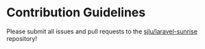 # Contribution Guidelines

Please submit all issues and pull requests to the [sjlu/laravel-sunrise](http://github.com/sjlu/laravel-sunrise) repository!
